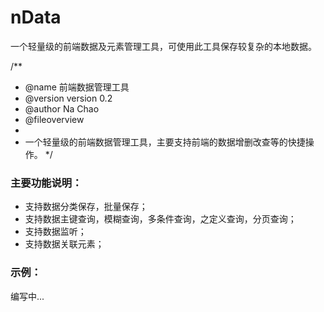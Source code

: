 # nData
一个轻量级的前端数据及元素管理工具，可使用此工具保存较复杂的本地数据。

/**
 * @name 前端数据管理工具
 * @version version 0.2
 * @author Na Chao
 * @fileoverview
 * 	
 *	一个轻量级的前端数据管理工具，主要支持前端的数据增删改查等的快捷操作。
 */



### 主要功能说明：

* 支持数据分类保存，批量保存；
* 支持数据主键查询，模糊查询，多条件查询，之定义查询，分页查询；
* 支持数据监听；
* 支持数据关联元素；



### 示例：
编写中...
